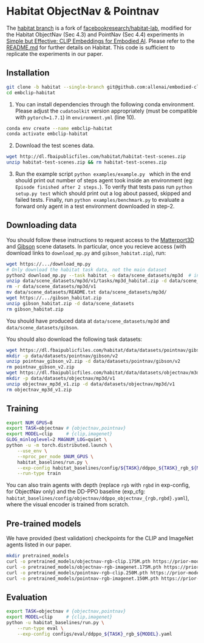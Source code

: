 Habitat ObjectNav & Pointnav
==============================

The [habitat branch](https://github.com/allenai/embodied-clip/tree/habitat) is a fork of [facebookresearch/habitat-lab](https://github.com/facebookresearch/habitat-lab/tree/ac4339ed7e9bafb5e45fee9c5cf68095f40edee2), modified for the Habitat ObjectNav (Sec 4.3) and PointNav (Sec 4.4) experiments in [Simple but Effective: CLIP Embeddings for Embodied AI](https://arxiv.org/abs/2111.09888). Please refer to the [README.md](https://github.com/allenai/embodied-clip/blob/habitat/README.md) for further details on Habitat. This code is sufficient to replicate the experiments in our paper.

## Installation

```bash
git clone -b habitat --single-branch git@github.com:allenai/embodied-clip.git embclip-habitat
cd embclip-habitat
```

1. You can install dependencies through the following conda environment. Please adjust the `cudatoolkit` version appropriately (must be compatible with `pytorch=1.7.1`) in `environment.yml` (line 10).

```bash
conda env create --name embclip-habitat
conda activate embclip-habitat
```

2. Download the test scenes data.

```bash
wget http://dl.fbaipublicfiles.com/habitat/habitat-test-scenes.zip
unzip habitat-test-scenes.zip && rm habitat-test-scenes.zip
```

3. Run the example script `python examples/example.py ` which in the end should print out number of steps agent took inside an environment (eg: `Episode finished after 2 steps.`). To verify that tests pass run `python setup.py test` which should print out a log about passed, skipped and failed tests. Finally, run `python examples/benchmark.py` to evaluate a forward only agent in a test environment downloaded in step-2.

## Downloading data

You should follow these instructions to request access to the [Matterport3D](https://github.com/facebookresearch/habitat-lab/blob/ac4339ed7e9bafb5e45fee9c5cf68095f40edee2/README.md#matterport3d) and [Gibson](https://github.com/facebookresearch/habitat-lab/blob/ac4339ed7e9bafb5e45fee9c5cf68095f40edee2/README.md#gibson) scene datasets. In particular, once you recieve access (with download links to `download_mp.py` and `gibson_habitat.zip`), run:

```bash
wget https://.../download_mp.py
# Only download the habitat task data, not the main dataset
python2 download_mp.py --task habitat -o data/scene_datasets/mp3d  # interactive script
unzip data/scene_datasets/mp3d/v1/tasks/mp3d_habitat.zip -d data/scene_datasets
rm -r data/scene_datasets/mp3d/v1
mv data/scene_datasets/README.txt data/scene_datasets/mp3d/
wget https://.../gibson_habitat.zip
unzip gibson_habitat.zip -d data/scene_datasets
rm gibson_habitat.zip
```

You should have produced data at `data/scene_datasets/mp3d` and `data/scene_datasets/gibson`.

You should also download the following task datasets:

```bash
wget https://dl.fbaipublicfiles.com/habitat/data/datasets/pointnav/gibson/v2/pointnav_gibson_v2.zip
mkdir -p data/datasets/pointnav/gibson/v2
unzip pointnav_gibson_v2.zip -d data/datasets/pointnav/gibson/v2
rm pointnav_gibson_v2.zip
wget https://dl.fbaipublicfiles.com/habitat/data/datasets/objectnav/m3d/v1/objectnav_mp3d_v1.zip
mkdir -p data/datasets/objectnav/mp3d/v1
unzip objectnav_mp3d_v1.zip -d data/datasets/objectnav/mp3d/v1
rm objectnav_mp3d_v1.zip
```

## Training

```bash
export NUM_GPUS=8
export TASK=objectnav # {objectnav,pointnav}
export MODEL=clip     # {clip,imagenet}
GLOG_minloglevel=2 MAGNUM_LOG=quiet \
python -u -m torch.distributed.launch \
    --use_env \
    --nproc_per_node $NUM_GPUS \
    habitat_baselines/run.py \
    --exp-config habitat_baselines/config/${TASK}/ddppo_${TASK}_rgb_${MODEL}.yaml \
    --run-type train
```

You can also train agents with depth (replace `rgb` with `rgbd` in exp-config, for ObjectNav only) and the DD-PPO baseline (exp_cfg: `habitat_baselines/config/objectnav/ddppo_objectnav_{rgb,rgbd}.yaml`), where the visual encoder is trained from scratch.

## Pre-trained models

We have provided (best validation) checkpoints for the CLIP and ImageNet agents listed in our paper.

```bash
mkdir pretrained_models
curl -o pretrained_models/objectnav-rgb-clip.175M.pth https://prior-model-weights.s3.us-east-2.amazonaws.com/embodied-ai/navigation/habitat-objectnav-rgb-clip.175M.pth
curl -o pretrained_models/objectnav-rgb-imagenet.175M.pth https://prior-model-weights.s3.us-east-2.amazonaws.com/embodied-ai/navigation/habitat-objectnav-rgb-imagenet.175M.pth
curl -o pretrained_models/pointnav-rgb-clip.250M.pth https://prior-model-weights.s3.us-east-2.amazonaws.com/embodied-ai/navigation/habitat-pointnav-rgb-clip.250M.pth
curl -o pretrained_models/pointnav-rgb-imagenet.150M.pth https://prior-model-weights.s3.us-east-2.amazonaws.com/embodied-ai/navigation/habitat-pointnav-rgb-imagenet.150M.pth
```

## Evaluation

```bash
export TASK=objectnav # {objectnav,pointnav}
export MODEL=clip     # {clip,imagenet}
python -u habitat_baselines/run.py \
    --run-type eval \
    --exp-config configs/eval/ddppo_${TASK}_rgb_${MODEL}.yaml
```

